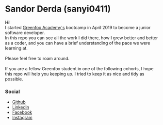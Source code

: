 # Sandor Derda (sanyi0411)
Hi! <br />
I started [Greenfox Academy's](https://www.greenfoxacademy.com/) bootcamp in April 2019 to become a junior software developer.<br />
In this repo you can see all the work I did there, how I grew better and better as a coder, and you can have a brief understanding of the pace we were learning at.<br /> <br />
Please feel free to roam around.<br /> <br />
If you are a fellow Greenfox student in one of the following cohorts, I hope this repo will help you keeping up. I tried to keep it as nice and tidy as possible.

### Social
* [Github](https://github.com/sanyi0411)<br />
* [Linkedin](www.linkedin.com/in/sandor-derda-sanyi0411)<br />
* [Facebook](https://www.facebook.com/sandor.derda)<br />
* [Instagram](https://www.instagram.com/sanyi_derda/)<br />
